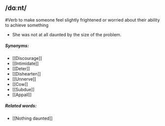 ## /dɑːnt/ 
#Verb 
to make someone feel slightly frightened or worried about their ability to achieve something 

- She was not at all daunted by the size of the problem.

##### Synonyms:
- [[Discourage]]
- [[Intimidate]]
- [[Deter]]
- [[Dishearten]]
- [[Unnerve]]
- [[Cow]]
- [[Subdue]]
- [[Appall]]

##### Related words:
- [[Nothing daunted]]